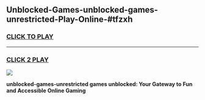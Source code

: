 
## Unblocked-Games-unblocked-games-unrestricted-Play-Online-#tfzxh
<h3>
<a href="https://premium.freeplayer.one?title=unblocked-games-unrestricted&ref=27F">CLICK TO PLAY</a></h3>
<hr>

<h3>
<a href="https://premium.freeplayer.one?title=unblocked-games-unrestricted&ref=27F">CLICK 2 PLAY</a>
  
</h3>

<a href="https://premium.freeplayer.one?title=unblocked-games-unrestricted&ref=27F"><img src="https://clearcache.store/games.png"></a>


**unblocked-games-unrestricted games unblocked: Your Gateway to Fun and Accessible Online Gaming**
